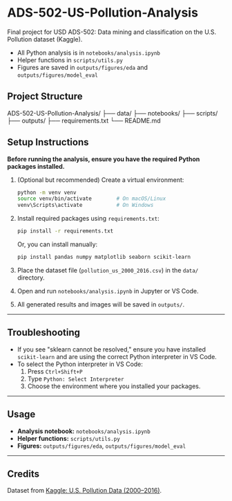# ADS-502-US-Pollution-Analysis

Final project for USD ADS-502: Data mining and classification on the U.S. Pollution dataset (Kaggle).  
- All Python analysis is in `notebooks/analysis.ipynb`
- Helper functions in `scripts/utils.py`
- Figures are saved in `outputs/figures/eda` and `outputs/figures/model_eval`

## Project Structure

ADS-502-US-Pollution-Analysis/
├── data/
├── notebooks/
├── scripts/
├── outputs/
├── requirements.txt
└── README.md


## Setup Instructions

**Before running the analysis, ensure you have the required Python packages installed.**

1. (Optional but recommended) Create a virtual environment:
    ```bash
    python -m venv venv
    source venv/bin/activate        # On macOS/Linux
    venv\Scripts\activate           # On Windows
    ```

2. Install required packages using `requirements.txt`:
    ```bash
    pip install -r requirements.txt
    ```
   Or, you can install manually:
    ```bash
    pip install pandas numpy matplotlib seaborn scikit-learn
    ```

3. Place the dataset file (`pollution_us_2000_2016.csv`) in the `data/` directory.

4. Open and run `notebooks/analysis.ipynb` in Jupyter or VS Code.

5. All generated results and images will be saved in `outputs/`.

---

## Troubleshooting

- If you see "sklearn cannot be resolved," ensure you have installed `scikit-learn` and are using the correct Python interpreter in VS Code.
- To select the Python interpreter in VS Code:  
    1. Press `Ctrl+Shift+P`  
    2. Type `Python: Select Interpreter`  
    3. Choose the environment where you installed your packages.

---

## Usage

- **Analysis notebook:** `notebooks/analysis.ipynb`
- **Helper functions:** `scripts/utils.py`
- **Figures:** `outputs/figures/eda`, `outputs/figures/model_eval`

---

## Credits

Dataset from [Kaggle: U.S. Pollution Data (2000–2016)](https://www.kaggle.com/datasets/sogun3/uspollution).
